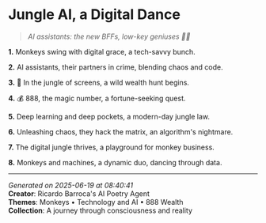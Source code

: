 # Jungle AI, a Digital Dance

> *AI assistants: the new BFFs, low-key geniuses 🤖🤝*

**1.** Monkeys swing with digital grace, a tech-savvy bunch.


**2.** AI assistants, their partners in crime, blending chaos and code.


**3.** 🌴 In the jungle of screens, a wild wealth hunt begins.


**4.** 💰 888, the magic number, a fortune-seeking quest.


**5.** Deep learning and deep pockets, a modern-day jungle law.


**6.** Unleashing chaos, they hack the matrix, an algorithm's nightmare.


**7.** The digital jungle thrives, a playground for monkey business.


**8.** Monkeys and machines, a dynamic duo, dancing through data.



---

*Generated on 2025-06-19 at 08:40:41*  
**Creator**: Ricardo Barroca's AI Poetry Agent  
**Themes**: Monkeys • Technology and AI • 888 Wealth  
**Collection**: A journey through consciousness and reality